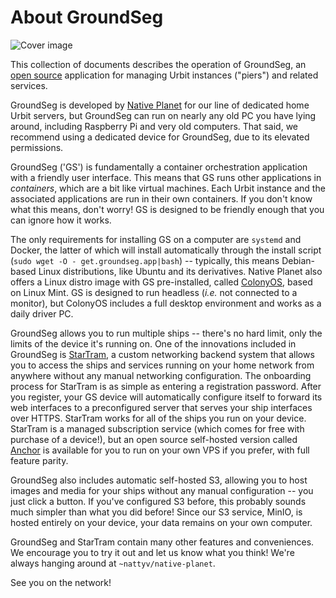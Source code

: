 # About GroundSeg

![Cover image](/static/gs2/home-page.png)

This collection of documents describes the operation of GroundSeg, an [open source](https://github.com/Native-Planet/GroundSeg) application for managing Urbit instances ("piers") and related services.

GroundSeg is developed by [Native Planet](https://nativeplanet.io) for our line of dedicated home Urbit servers, but GroundSeg can run on nearly any old PC you have lying around, including Raspberry Pi and very old computers. That said, we recommend using a dedicated device for GroundSeg, due to its elevated permissions. 

GroundSeg ('GS') is fundamentally a container orchestration application with a friendly user interface. This means that GS runs other applications in *containers*, which are a bit like virtual machines. Each Urbit instance and the associated applications are run in their own containers. If you don't know what this means, don't worry! GS is designed to be friendly enough that you can ignore how it works.

The only requirements for installing GS on a computer are `systemd` and Docker, the latter of which will install automatically through the install script (`sudo wget -O - get.groundseg.app|bash`) -- typically, this means Debian-based Linux distributions, like Ubuntu and its derivatives. Native Planet also offers a Linux distro image with GS pre-installed, called [ColonyOS](https://colony.groundseg.app/), based on Linux Mint. GS is designed to run headless (*i.e.* not connected to a monitor), but ColonyOS includes a full desktop environment and works as a daily driver PC.

GroundSeg allows you to run multiple ships -- there's no hard limit, only the limits of the device it's running on. One of the innovations included in GroundSeg is [StarTram](https://nativeplanet.io/startram), a custom networking backend system that allows you to access the ships and services running on your home network from anywhere without any manual networking configuration. The onboarding process for StarTram is as simple as entering a registration password. After you register, your GS device will automatically configure itself to forward its web interfaces to a preconfigured server that serves your ship interfaces over HTTPS. StarTram works for all of the ships you run on your device. StarTram is a managed subscription service (which comes for free with purchase of a device!), but an open source self-hosted version called [Anchor](https://github.com/Native-Planet/anchor) is available for you to run on your own VPS if you prefer, with full feature parity.

GroundSeg also includes automatic self-hosted S3, allowing you to host images and media for your ships without any manual configuration -- you just click a button. If you've configured S3 before, this probably sounds much simpler than what you did before! Since our S3 service, MinIO, is hosted entirely on your device, your data remains on your own computer.

GroundSeg and StarTram contain many other features and conveniences. We encourage you to try it out and let us know what you think! We're always hanging around at `~nattyv/native-planet`.

See you on the network!